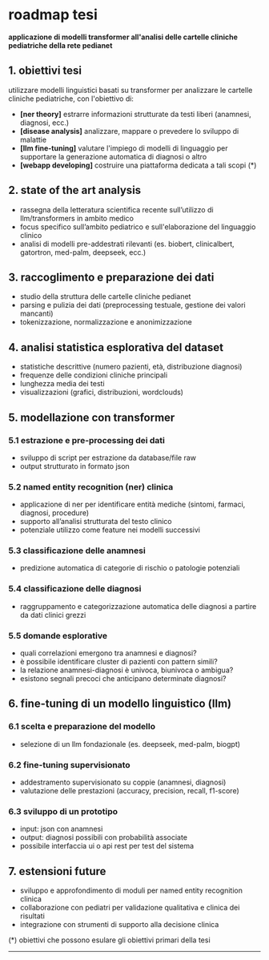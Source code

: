 # roadmap tesi  
**applicazione di modelli transformer all'analisi delle cartelle cliniche pediatriche della rete pedianet**

## 1. obiettivi tesi

utilizzare modelli linguistici basati su transformer per analizzare le cartelle cliniche pediatriche, con l'obiettivo di:

- **[ner theory]** estrarre informazioni strutturate da testi liberi (anamnesi, diagnosi, ecc.) 
- **[disease analysis]** analizzare, mappare o prevedere lo sviluppo di malattie
- **[llm fine-tuning]** valutare l'impiego di modelli di linguaggio per supportare la generazione automatica di diagnosi o altro
- **[webapp developing]** costruire una piattaforma dedicata a tali scopi (*)

## 2. state of the art analysis

- rassegna della letteratura scientifica recente sull’utilizzo di llm/transformers in ambito medico
- focus specifico sull’ambito pediatrico e sull'elaborazione del linguaggio clinico
- analisi di modelli pre-addestrati rilevanti (es. biobert, clinicalbert, gatortron, med-palm, deepseek, ecc.)

## 3. raccoglimento e preparazione dei dati

- studio della struttura delle cartelle cliniche pedianet
- parsing e pulizia dei dati (preprocessing testuale, gestione dei valori mancanti)
- tokenizzazione, normalizzazione e anonimizzazione

## 4. analisi statistica esplorativa del dataset

- statistiche descrittive (numero pazienti, età, distribuzione diagnosi)
- frequenze delle condizioni cliniche principali
- lunghezza media dei testi
- visualizzazioni (grafici, distribuzioni, wordclouds)

## 5. modellazione con transformer

### 5.1 estrazione e pre-processing dei dati

- sviluppo di script per estrazione da database/file raw
- output strutturato in formato json

### 5.2 named entity recognition (ner) clinica

- applicazione di ner per identificare entità mediche (sintomi, farmaci, diagnosi, procedure)
- supporto all’analisi strutturata del testo clinico
- potenziale utilizzo come feature nei modelli successivi

### 5.3 classificazione delle anamnesi

- predizione automatica di categorie di rischio o patologie potenziali

### 5.4 classificazione delle diagnosi

- raggruppamento e categorizzazione automatica delle diagnosi a partire da dati clinici grezzi

### 5.5 domande esplorative

- quali correlazioni emergono tra anamnesi e diagnosi?
- è possibile identificare cluster di pazienti con pattern simili?
- la relazione anamnesi-diagnosi è univoca, biunivoca o ambigua?
- esistono segnali precoci che anticipano determinate diagnosi?

## 6. fine-tuning di un modello linguistico (llm)

### 6.1 scelta e preparazione del modello

- selezione di un llm fondazionale (es. deepseek, med-palm, biogpt)

### 6.2 fine-tuning supervisionato

- addestramento supervisionato su coppie (anamnesi, diagnosi)
- valutazione delle prestazioni (accuracy, precision, recall, f1-score)

### 6.3 sviluppo di un prototipo

- input: json con anamnesi
- output: diagnosi possibili con probabilità associate
- possibile interfaccia ui o api rest per test del sistema

## 7. estensioni future

- sviluppo e approfondimento di moduli per named entity recognition clinica
- collaborazione con pediatri per validazione qualitativa e clinica dei risultati
- integrazione con strumenti di supporto alla decisione clinica

(*) obiettivi che possono esulare gli obiettivi primari della tesi


---



